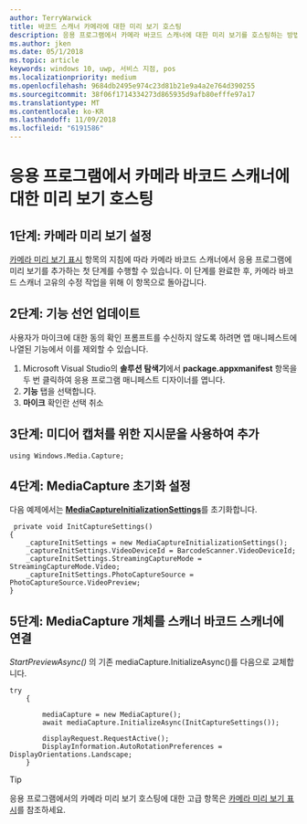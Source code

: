 ```yaml
---
author: TerryWarwick
title: 바코드 스캐너 카메라에 대한 미리 보기 호스팅
description: 응용 프로그램에서 카메라 바코드 스캐너에 대한 미리 보기를 호스팅하는 방법에 대한 자세한 내용
ms.author: jken
ms.date: 05/1/2018
ms.topic: article
keywords: windows 10, uwp, 서비스 지점, pos
ms.localizationpriority: medium
ms.openlocfilehash: 9684db2495e974c23d81b21e9a4a2e764d390255
ms.sourcegitcommit: 38f06f1714334273d865935d9afb80efffe97a17
ms.translationtype: MT
ms.contentlocale: ko-KR
ms.lasthandoff: 11/09/2018
ms.locfileid: "6191586"
---
```

# <a name="hosting-a-camera-barcode-scanner-preview-in-your-application"></a>응용 프로그램에서 카메라 바코드 스캐너에 대한 미리 보기 호스팅
## <a name="step-1-setup-your-camera-preview"></a>1단계: 카메라 미리 보기 설정
[카메라 미리 보기 표시](../audio-video-camera/simple-camera-preview-access.md) 항목의 지침에 따라 카메라 바코드 스캐너에서 응용 프로그램에 미리 보기를 추가하는 첫 단계를 수행할 수 있습니다.  이 단계를 완료한 후, 카메라 바코드 스캐너 고유의 수정 작업을 위해 이 항목으로 돌아갑니다.

## <a name="step-2-update-capability-declarations"></a>2단계: 기능 선언 업데이트
사용자가 마이크에 대한 동의 확인 프롬프트를 수신하지 않도록 하려면 앱 매니페스트에 나열된 기능에서 이를 제외할 수 있습니다.

1. Microsoft Visual Studio의 **솔루션 탐색기**에서 **package.appxmanifest** 항목을 두 번 클릭하여 응용 프로그램 매니페스트 디자이너를 엽니다.
2. **기능** 탭을 선택합니다.
3. **마이크** 확인란 선택 취소

 ## <a name="step-3-add-additional-using-directive-for-media-capture"></a>3단계: 미디어 캡처를 위한 지시문을 사용하여 추가

```Csharp
using Windows.Media.Capture;
```

## <a name="step-4-set-up-your-mediacapture-initialization-settings"></a>4단계: MediaCapture 초기화 설정
다음 예제에서는 [**MediaCaptureInitializationSettings**](https://docs.microsoft.com/uwp/api/windows.media.capture.mediacaptureinitializationsettings)를 초기화합니다. 

```Csharp
 private void InitCaptureSettings()
{
    _captureInitSettings = new MediaCaptureInitializationSettings();
    _captureInitSettings.VideoDeviceId = BarcodeScanner.VideoDeviceId;
    _captureInitSettings.StreamingCaptureMode = StreamingCaptureMode.Video;
    _captureInitSettings.PhotoCaptureSource = PhotoCaptureSource.VideoPreview;
}
```
## <a name="step-5-associate-your-mediacapture-object-with-the-camera-barcode-scanner"></a>5단계: MediaCapture 개체를 스캐너 바코드 스캐너에 연결
*StartPreviewAsync()* 의 기존 mediaCapture.InitializeAsync()를 다음으로 교체합니다.

```Csharp
try
    {

        mediaCapture = new MediaCapture();
        await mediaCapture.InitializeAsync(InitCaptureSettings());

        displayRequest.RequestActive();
        DisplayInformation.AutoRotationPreferences = DisplayOrientations.Landscape;
    }
```

> [!TIP]
> 응용 프로그램에서의 카메라 미리 보기 호스팅에 대한 고급 항목은 [카메라 미리 보기 표시](https://docs.microsoft.com/windows/uwp/audio-video-camera/simple-camera-preview-access#add-capability-declarations-to-the-app-manifest)를 참조하세요.
